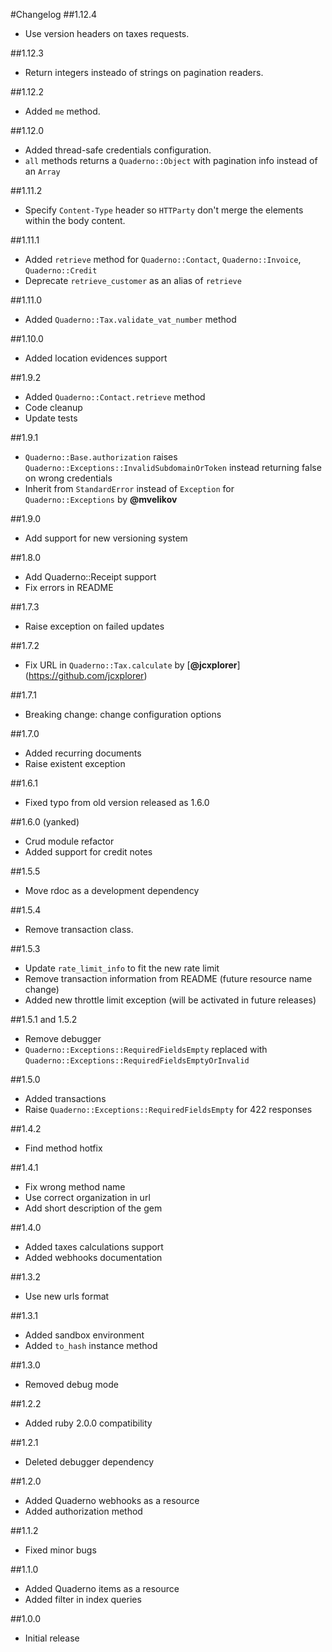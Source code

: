 #Changelog
##1.12.4
* Use version headers on taxes requests.

##1.12.3
* Return integers insteado of strings on pagination readers.

##1.12.2
* Added `me` method.

##1.12.0
* Added thread-safe credentials configuration.
* `all` methods returns a `Quaderno::Object` with pagination info instead of an `Array`

##1.11.2
* Specify `Content-Type` header so `HTTParty` don't merge the elements within the body content.

##1.11.1
* Added `retrieve` method for `Quaderno::Contact`, `Quaderno::Invoice`, `Quaderno::Credit`
* Deprecate `retrieve_customer` as an alias of `retrieve`

##1.11.0
* Added `Quaderno::Tax.validate_vat_number` method

##1.10.0
 * Added location evidences support

##1.9.2
 * Added `Quaderno::Contact.retrieve` method
 * Code cleanup
 * Update tests

##1.9.1
 * `Quaderno::Base.authorization` raises `Quaderno::Exceptions::InvalidSubdomainOrToken` instead returning false on wrong credentials
 * Inherit from `StandardError` instead of `Exception` for `Quaderno::Exceptions` by **@mvelikov**

##1.9.0
 * Add support for new versioning system

##1.8.0
 * Add Quaderno::Receipt support
 * Fix errors in README

##1.7.3
 * Raise exception on failed updates

##1.7.2
 * Fix URL in `Quaderno::Tax.calculate` by [**@jcxplorer**] (https://github.com/jcxplorer)

##1.7.1
 * Breaking change: change configuration options

##1.7.0
 * Added recurring documents
 * Raise existent exception

##1.6.1
 * Fixed typo from old version released as 1.6.0

##1.6.0 (yanked)
 * Crud module refactor
 * Added support for credit notes

##1.5.5
 * Move rdoc as a development dependency

##1.5.4
* Remove transaction class.

##1.5.3
* Update `rate_limit_info` to fit the new rate limit
* Remove transaction information from README (future resource name change)
* Added new throttle limit exception (will be activated in future releases)

##1.5.1 and 1.5.2
* Remove debugger
* `Quaderno::Exceptions::RequiredFieldsEmpty` replaced with `Quaderno::Exceptions::RequiredFieldsEmptyOrInvalid`

##1.5.0
* Added transactions
* Raise `Quaderno::Exceptions::RequiredFieldsEmpty` for 422 responses

##1.4.2
* Find method hotfix

##1.4.1
* Fix wrong method name
* Use correct organization in url
* Add short description of the gem

##1.4.0
* Added taxes calculations support
* Added webhooks documentation

##1.3.2

* Use new urls format

##1.3.1

* Added sandbox environment
* Added `to_hash` instance method

##1.3.0

* Removed debug mode

##1.2.2

* Added ruby 2.0.0 compatibility

##1.2.1

* Deleted debugger dependency

##1.2.0

* Added Quaderno webhooks as a resource
* Added authorization method

##1.1.2

* Fixed minor bugs

##1.1.0

* Added Quaderno items as a resource
* Added filter in index queries

##1.0.0

* Initial release
